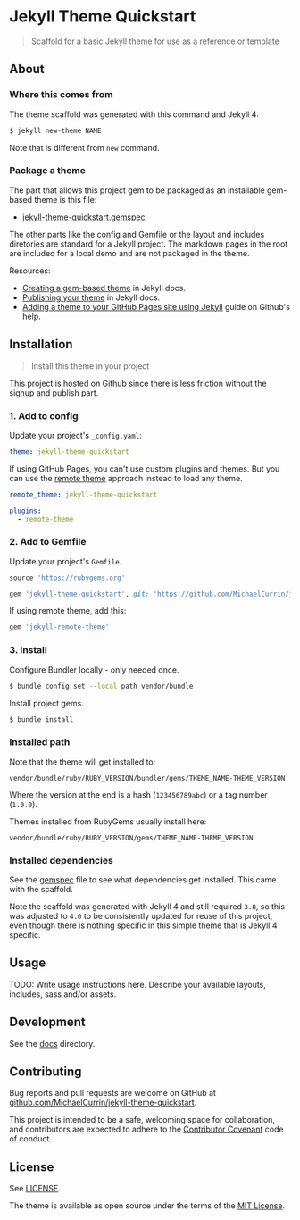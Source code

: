 # Jekyll Theme Quickstart
> Scaffold for a basic Jekyll theme for use as a reference or template

<!--

_Note that this will **not** work on GitHub Pages as is. You need to use Jekyll Actions or Netlify for your deploy - since this is not a theme included in the supported GitHub Pages dependency versions. But... if you use the remote-theme plugin then you can use Jekyll theme on GH pages_

-->

## About


### Where this comes from

The theme scaffold was generated with this command and Jekyll 4:

```sh
$ jekyll new-theme NAME
```

Note that is different from `new` command.

### Package a theme

The part that allows this project gem to be packaged as an installable gem-based theme is this file:

- [jekyll-theme-quickstart.gemspec](/jekyll-theme-quickstart.gemspec)

The other parts like the config and Gemfile or the layout and includes diretories are standard for a Jekyll project. The markdown pages in the root are included for a local demo and are not packaged in the theme.

Resources:

- [Creating a gem-based theme](https://jekyllrb.com/docs/themes/#creating-a-gem-based-theme) in Jekyll docs.
- [Publishing your theme](https://jekyllrb.com/docs/themes/#publishing-your-theme) in Jekyll docs.
- [Adding a theme to your GitHub Pages site using Jekyll](https://help.github.com/en/github/working-with-github-pages/adding-a-theme-to-your-github-pages-site-using-jekyll) guide on Github's help.


## Installation
>  Install this theme in your project

This project is hosted on Github since there is less friction without the signup and publish part.


### 1. Add to config

Update your project's `_config.yaml`:

```yaml
theme: jekyll-theme-quickstart
```

If using GitHub Pages, you can't use custom plugins and themes. But you can use the [remote theme](https://github.com/benbalter/jekyll-remote-theme) approach instead to load any theme.

```yaml
remote_theme: jekyll-theme-quickstart

plugins:
  - remote-theme
```


### 2. Add to Gemfile

Update your project's `Gemfile`.

```ruby
source 'https://rubygems.org'

gem 'jekyll-theme-quickstart', git: 'https://github.com/MichaelCurrin/jekyll-theme-quickstart'
```

If using remote theme, add this:

```ruby
gem 'jekyll-remote-theme'
```

### 3. Install

Configure Bundler locally - only needed once.

```sh
$ bundle config set --local path vendor/bundle
```

Install project gems.

```sh
$ bundle install
```

### Installed path

Note that the theme will get installed to:

```
vendor/bundle/ruby/RUBY_VERSION/bundler/gems/THEME_NAME-THEME_VERSION
```

Where the version at the end is a hash (`123456789abc`) or a tag number (`1.0.0`).

Themes installed from RubyGems usually install here:

```
vendor/bundle/ruby/RUBY_VERSION/gems/THEME_NAME-THEME_VERSION
```

### Installed dependencies

See the [gemspec](jekyll-theme-quickstart.gemspec) file to see what dependencies get installed. This came with the scaffold. 

Note the scaffold was generated with Jekyll 4 and still required `3.8`, so this was adjusted to `4.0` to be consistently updated for reuse of this project, even though there is nothing specific in this simple theme that is Jekyll 4 specific.


## Usage

TODO: Write usage instructions here. Describe your available layouts, includes, sass and/or assets.


## Development

See the [docs](/docs/) directory.


## Contributing

Bug reports and pull requests are welcome on GitHub at [github.com/MichaelCurrin/jekyll-theme-quickstart](https://github.com/MichaelCurrin/jekyll-theme-quickstart).

This project is intended to be a safe, welcoming space for collaboration, and contributors are expected to adhere to the [Contributor Covenant](http://contributor-covenant.org) code of conduct.


## License

See [LICENSE](/LICENSE).

The theme is available as open source under the terms of the [MIT License](https://opensource.org/licenses/MIT).
